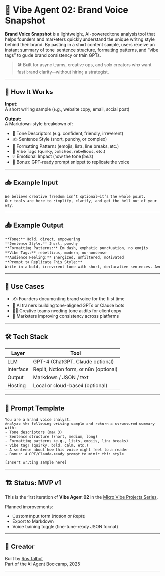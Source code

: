 # 🧠 Vibe Agent 02: Brand Voice Snapshot

**Brand Voice Snapshot** is a lightweight, AI-powered tone analysis tool that helps founders and marketers quickly understand the unique writing style behind their brand. By pasting in a short content sample, users receive an instant summary of tone, sentence structure, formatting patterns, and “vibe tags” to guide brand consistency or train GPTs.

> 🛠️ Built for async teams, creative ops, and solo creators who want fast brand clarity—without hiring a strategist.

---

## 🚀 How It Works

**Input:**  
A short writing sample (e.g., website copy, email, social post)

**Output:**  
A Markdown-style breakdown of:
- 🌟 Tone Descriptors (e.g. confident, friendly, irreverent)
- ✍️ Sentence Style (short, punchy, or complex)
- 🎨 Formatting Patterns (emojis, lists, line breaks, etc.)
- 🔖 Vibe Tags (quirky, polished, rebellious, etc.)
- 💡 Emotional Impact (how the tone *feels*)
- 🧹 Bonus: GPT-ready prompt snippet to replicate the voice

---

## 📥 Example Input

```
We believe creative freedom isn’t optional—it’s the whole point.
Our tools are here to simplify, clarify, and get the hell out of your way.
```

---

## 📤 Example Output

```markdown
**Tone:** Bold, direct, empowering  
**Sentence Style:** Short, punchy  
**Formatting Patterns:** Em dash, emphatic punctuation, no emojis  
**Vibe Tags:** rebellious, modern, no-nonsense  
**Audience Feeling:** Energized, unfiltered, motivated  
**Prompt to Replicate This Style:**  
Write in a bold, irreverent tone with short, declarative sentences. Avoid emojis. Emphasize personal freedom and cut through fluff.
```

---

## 🧪 Use Cases

- ✍️ Founders documenting brand voice for the first time  
- 🧠 AI trainers building tone-aligned GPTs or Claude bots  
- 🧑‍🎨 Creative teams needing tone audits for client copy  
- 📢 Marketers improving consistency across platforms

---

## 🛠 Tech Stack

| Layer        | Tool       |
|--------------|------------|
| LLM          | GPT-4 (ChatGPT, Claude optional) |
| Interface    | Replit, Notion form, or n8n (optional) |
| Output       | Markdown / JSON / text |
| Hosting      | Local or cloud-based (optional) |

---

## 🧹 Prompt Template

```text
You are a brand voice analyst.  
Analyze the following writing sample and return a structured summary with:
- Tone descriptors (max 3)  
- Sentence structure (short, medium, long)  
- Formatting patterns (e.g., lists, emojis, line breaks)  
- Vibe tags (quirky, bold, calm, etc.)  
- A sentence about how this voice might feel to a reader  
- Bonus: A GPT/Claude-ready prompt to mimic this style

[Insert writing sample here]
```

---

## 🏗 Status: MVP v1  
This is the first iteration of **Vibe Agent 02** in the [Micro Vibe Projects Series](https://github.com/RosTalbot).  

Planned improvements:
- Custom input form (Notion or Replit)
- Export to Markdown
- Voice training toggle (fine-tune-ready JSON format)

---

## 👤 Creator  
Built by [Ros Talbot](https://github.com/RosTalbot)  
Part of the AI Agent Bootcamp, 2025

---
